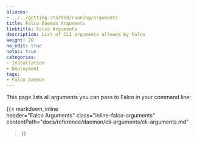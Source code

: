 ```yaml
---
aliases:
- ../../getting-started/running/arguments
title: Falco Daemon Arguments
linktitle: Falco Arguments
description: List of CLI arguments allowed by Falco
weight: 20
no_edit: true
notoc: true
categories:
- Installation
- Deployment
tags:
- Falco Daemon
---
```


This page lists all arguments you can pass to Falco in your command line:

{{< markdown_inline  
    header="Falco Arguments"
    class="inline-falco-arguments"
    contentPath="docs/reference/daemon/cli-arguments/cli-arguments.md"
>}}
